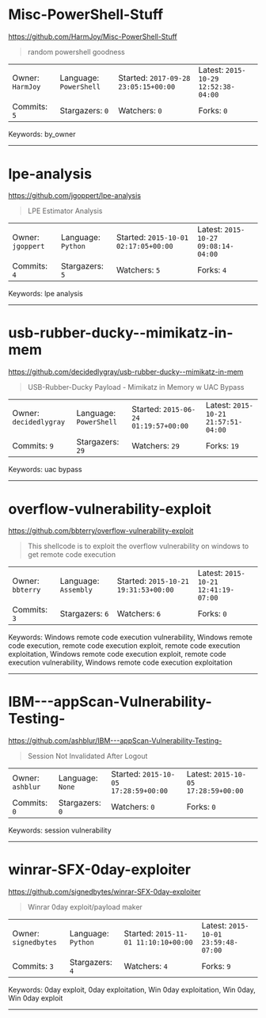 # Misc-PowerShell-Stuff

https://github.com/HarmJoy/Misc-PowerShell-Stuff
<blockquote>
random powershell goodness
</blockquote>

<table><tr>
<tr><td>Owner: <code>HarmJoy</code></td>
    <td>Language: <code>PowerShell</code></td>
    <td>Started: <code>2017-09-28 23:05:15+00:00</code></td>
    <td>Latest: <code>2015-10-29 12:52:38-04:00</code></td></tr>
<tr><td>Commits: <code>5</code></td>
    <td>Stargazers: <code>0</code></td>
    <td>Watchers: <code>0</code></td>
    <td>Forks: <code>0</code></td></tr>
</table>
Keywords: by_owner

---

# lpe-analysis

https://github.com/jgoppert/lpe-analysis
<blockquote>
LPE Estimator Analysis
</blockquote>

<table><tr>
<tr><td>Owner: <code>jgoppert</code></td>
    <td>Language: <code>Python</code></td>
    <td>Started: <code>2015-10-01 02:17:05+00:00</code></td>
    <td>Latest: <code>2015-10-27 09:08:14-04:00</code></td></tr>
<tr><td>Commits: <code>4</code></td>
    <td>Stargazers: <code>5</code></td>
    <td>Watchers: <code>5</code></td>
    <td>Forks: <code>4</code></td></tr>
</table>
Keywords: lpe analysis

---

# usb-rubber-ducky--mimikatz-in-mem

https://github.com/decidedlygray/usb-rubber-ducky--mimikatz-in-mem
<blockquote>
USB-Rubber-Ducky Payload - Mimikatz in Memory w UAC Bypass
</blockquote>

<table><tr>
<tr><td>Owner: <code>decidedlygray</code></td>
    <td>Language: <code>PowerShell</code></td>
    <td>Started: <code>2015-06-24 01:19:57+00:00</code></td>
    <td>Latest: <code>2015-10-21 21:57:51-04:00</code></td></tr>
<tr><td>Commits: <code>9</code></td>
    <td>Stargazers: <code>29</code></td>
    <td>Watchers: <code>29</code></td>
    <td>Forks: <code>19</code></td></tr>
</table>
Keywords: uac bypass

---

# overflow-vulnerability-exploit

https://github.com/bbterry/overflow-vulnerability-exploit
<blockquote>
This shellcode is to exploit the overflow vulnerability on windows to get remote code execution
</blockquote>

<table><tr>
<tr><td>Owner: <code>bbterry</code></td>
    <td>Language: <code>Assembly</code></td>
    <td>Started: <code>2015-10-21 19:31:53+00:00</code></td>
    <td>Latest: <code>2015-10-21 12:41:19-07:00</code></td></tr>
<tr><td>Commits: <code>3</code></td>
    <td>Stargazers: <code>6</code></td>
    <td>Watchers: <code>6</code></td>
    <td>Forks: <code>0</code></td></tr>
</table>
Keywords: Windows remote code execution vulnerability, Windows remote code execution, remote code execution exploit, remote code execution exploitation, Windows remote code execution exploit, remote code execution vulnerability, Windows remote code execution exploitation

---

# IBM---appScan-Vulnerability-Testing-

https://github.com/ashblur/IBM---appScan-Vulnerability-Testing-
<blockquote>
Session Not Invalidated After Logout
</blockquote>

<table><tr>
<tr><td>Owner: <code>ashblur</code></td>
    <td>Language: <code>None</code></td>
    <td>Started: <code>2015-10-05 17:28:59+00:00</code></td>
    <td>Latest: <code>2015-10-05 17:28:59+00:00</code></td></tr>
<tr><td>Commits: <code>0</code></td>
    <td>Stargazers: <code>0</code></td>
    <td>Watchers: <code>0</code></td>
    <td>Forks: <code>0</code></td></tr>
</table>
Keywords: session vulnerability

---

# winrar-SFX-0day-exploiter

https://github.com/signedbytes/winrar-SFX-0day-exploiter
<blockquote>
Winrar 0day exploit/payload maker
</blockquote>

<table><tr>
<tr><td>Owner: <code>signedbytes</code></td>
    <td>Language: <code>Python</code></td>
    <td>Started: <code>2015-11-01 11:10:10+00:00</code></td>
    <td>Latest: <code>2015-10-01 23:59:48-07:00</code></td></tr>
<tr><td>Commits: <code>3</code></td>
    <td>Stargazers: <code>4</code></td>
    <td>Watchers: <code>4</code></td>
    <td>Forks: <code>9</code></td></tr>
</table>
Keywords: 0day exploit, 0day exploitation, Win 0day exploitation, Win 0day, Win 0day exploit

---

